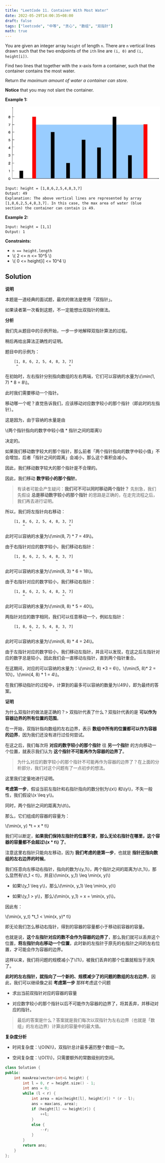 ```yaml
---
title: "LeetCode 11. Container With Most Water"
date: 2022-05-29T14:00:35+08:00
draft: false
tags: ["leetcode", "中等", "贪心", "数组", "双指针"]
math: true
---
```


You are given an integer array `height` of length `n`. There are `n`
vertical lines drawn such that the two endpoints of the `ith` line are
`(i, 0)` and `(i, height[i])`.

Find two lines that together with the x-axis form a container, such that
the container contains the most water.

Return _the maximum amount of water a container can store_.

<!--more-->

**Notice** that you may not slant the container.

**Example 1:**

![1](/images/question_11.jpg)

    Input: height = [1,8,6,2,5,4,8,3,7]
    Output: 49
    Explanation: The above vertical lines are represented by array [1,8,6,2,5,4,8,3,7]. In this case, the max area of water (blue section) the container can contain is 49.

**Example 2:**

    Input: height = [1,1]
    Output: 1

**Constraints:**

- `n == height.length`
- \\( 2 <= n <= 10^5 \\)
- \\( 0 <= height[i] <= 10^4 \\)

## Solution

**说明**

本题是一道经典的面试题，最优的做法是使用「双指针」。

如果读者第一次看到这题，不一定能想出双指针的做法。

**分析**

我们先从题目中的示例开始，一步一步地解释双指针算法的过程。

稍后再给出算法正确性的证明。

题目中的示例为：

```
    [1, 8, 6, 2, 5, 4, 8, 3, 7]
     ^                       ^
```

在初始时，左右指针分别指向数组的左右两端，它们可以容纳的水量为\\(\min(1, 7) \* 8 = 8\\)。

此时我们需要移动一个指针。

移动哪一个呢？直觉告诉我们，应该移动对应数字较小的那个指针（即此时的左指针）。

这是因为，由于容纳的水量是由

\\(两个指针指向的数字中较小值 \* 指针之间的距离\\)

决定的。

如果我们移动数字较大的那个指针，那么前者「两个指针指向的数字中较小值」不会增加，后者「指针之间的距离」会减小，那么这个乘积会减小。

因此，我们移动数字较大的那个指针是不合理的。

因此，我们移动 **数字较小的那个指针**。

> 有读者可能会产生疑问：**我们可不可以同时移动两个指针？** 先别急，我们先假设 **总是移动数字较小的那个指针** 的思路是正确的，在走完流程之后，我们再去进行证明。

所以，我们将左指针向右移动：

```
    [1, 8, 6, 2, 5, 4, 8, 3, 7]
        ^                    ^
```

此时可以容纳的水量为\\(\min(8, 7) \* 7 = 49\\)。

由于右指针对应的数字较小，我们移动右指针：

```
    [1, 8, 6, 2, 5, 4, 8, 3, 7]
        ^              ^
```

此时可以容纳的水量为\\(\min(8, 3) \* 6 = 18\\)。

由于右指针对应的数字较小，我们移动右指针：

```
    [1, 8, 6, 2, 5, 4, 8, 3, 7]
        ^                 ^
```

此时可以容纳的水量为\\(\min(8, 8) \* 5 = 40\\)。

两指针对应的数字相同，我们可以任意移动一个，例如左指针：

```
    [1, 8, 6, 2, 5, 4, 8, 3, 7]
           ^           ^
```

此时可以容纳的水量为\\(\min(6, 8) \* 4 = 24\\)。

由于左指针对应的数字较小，我们移动左指针，并且可以发现，在这之后左指针对应的数字总是较小，因此我们会一直移动左指针，直到两个指针重合。

在这期间，对应的可以容纳的水量为：\\(\min(2, 8) \*3 = 6\\)，\\(\min(5, 8)\* 2 = 10\\)，\\(\min(4, 8) \* 1 = 4\\)。

在我们移动指针的过程中，计算到的最多可以容纳的数量为\\(49\\)，即为最终的答案。

**证明**

为什么双指针的做法是正确的？> 双指针代表了什么？双指针代表的是 **可以作为容器边界的所有位置的范围**。

在一开始，双指针指向数组的左右边界，表示 **数组中所有的位置都可以作为容器的边界**，因为我们还没有进行过任何尝试。

在这之后，我们每次将 **对应的数字较小的那个指针** 往 **另一个指针** 的方向移动一个位置，就表示我们认为 **这个指针不可能再作为容器的边界了**。

> 为什么对应的数字较小的那个指针不可能再作为容器的边界了？在上面的分析部分，我们对这个问题有了一点初步的想法。

这里我们定量地进行证明。

**考虑第一步**，假设当前左指针和右指针指向的数分别为\\(x\\) 和\\(y\\)，不失一般性，我们假设\\(x \leq y\\)。

同时，两个指针之间的距离为\\(t\\)。

那么，它们组成的容器的容量为：

\\(\min(x, y) \*t = x \* t\\)

我们可以断定，**如果我们保持左指针的位置不变，那么无论右指针在哪里，这个容器的容量都不会超过\\(x \* t\\) 了**。

注意这里右指针只能向左移动，因为 **我们考虑的是第一步**，也就是 **指针还指向数组的左右边界的时候**。

我们任意向左移动右指针，指向的数为\\(y_1\\)，两个指针之间的距离为\\(t_1\\)，那么显然有\\(t_1 < t\\)，并且\\(\min(x, y_1) \leq \min(x, y)\\)

- 如果\\(y_1 \leq y\\)，那么\\(\min(x, y_1) \leq \min(x, y)\\)

- 如果\\(y_1 > y\\)，那么\\(\min(x, y_1) = x = \min(x, y)\\)。

因此有：

\\(\min(x, y_t) \*t_1 < \min(x, y)\* t\\)

即无论我们怎么移动右指针，得到的容器的容量都小于移动前容器的容量。

也就是说，**这个左指针对应的数不会作为容器的边界了**，那么我们就可以丢弃这个位置，**将左指针向右移动一个位置**，此时新的左指针于原先的右指针之间的左右位置，才可能会作为容器的边界。

这样以来，我们将问题的规模减小了\\(1\\)，被我们丢弃的那个位置就相当于消失了。

**此时的左右指针，就指向了一个新的、规模减少了的问题的数组的左右边界**，因此，我们可以继续像之前 **考虑第一步** 那样考虑这个问题

- 求出当前双指针对应的容器的容量

- 对应数字较小的那个指针以后不可能作为容器的边界了，将其丢弃，并移动对应的指针。

> 最后的答案是什么？答案就是我们每次以双指针为左右边界（也就是「数组」的左右边界）计算出的容量中的最大值。

**复杂度分析**

- 时间复杂度：\\(O(N)\\)，双指针总计最多遍历整个数组一次。

- 空间复杂度：\\(O(1)\\)，只需要额外的常数级别的空间。

```cpp
class Solution {
public:
    int maxArea(vector<int>& height) {
        int l = 0, r = height.size() - 1;
        int ans = 0;
        while (l < r) {
            int area = min(height[l], height[r]) * (r - l);
            ans = max(ans, area);
            if (height[l] <= height[r]) {
                ++l;
            }
            else {
                --r;
            }
        }
        return ans;
    }
};
```
